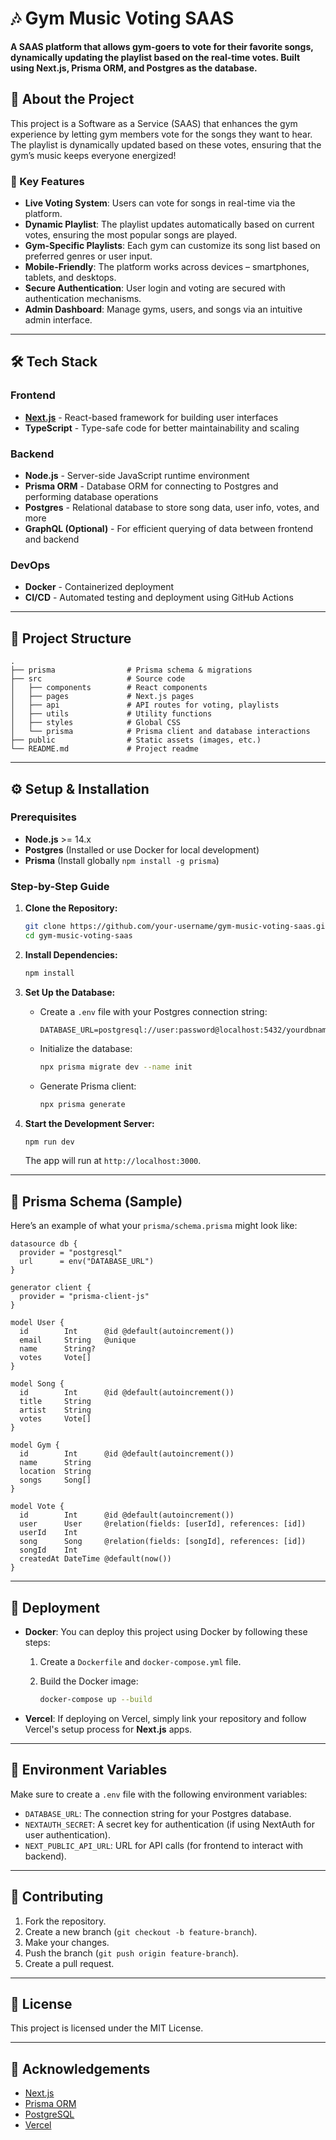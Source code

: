 
# 🎶 Gym Music Voting SAAS

**A SAAS platform that allows gym-goers to vote for their favorite songs, dynamically updating the playlist based on the real-time votes. Built using Next.js, Prisma ORM, and Postgres as the database.**

## 🚀 About the Project

This project is a Software as a Service (SAAS) that enhances the gym experience by letting gym members vote for the songs they want to hear. The playlist is dynamically updated based on these votes, ensuring that the gym’s music keeps everyone energized!

### 🎯 Key Features

- **Live Voting System**: Users can vote for songs in real-time via the platform.
- **Dynamic Playlist**: The playlist updates automatically based on current votes, ensuring the most popular songs are played.
- **Gym-Specific Playlists**: Each gym can customize its song list based on preferred genres or user input.
- **Mobile-Friendly**: The platform works across devices – smartphones, tablets, and desktops.
- **Secure Authentication**: User login and voting are secured with authentication mechanisms.
- **Admin Dashboard**: Manage gyms, users, and songs via an intuitive admin interface.

---

## 🛠️ Tech Stack

### Frontend
- **[Next.js](https://nextjs.org/)** - React-based framework for building user interfaces
- **TypeScript** - Type-safe code for better maintainability and scaling

### Backend
- **Node.js** - Server-side JavaScript runtime environment
- **Prisma ORM** - Database ORM for connecting to Postgres and performing database operations
- **Postgres** - Relational database to store song data, user info, votes, and more
- **GraphQL (Optional)** - For efficient querying of data between frontend and backend

### DevOps
- **Docker** - Containerized deployment
- **CI/CD** - Automated testing and deployment using GitHub Actions

---

## 📂 Project Structure

```
.
├── prisma                # Prisma schema & migrations
├── src                   # Source code
│   ├── components        # React components
│   ├── pages             # Next.js pages
│   ├── api               # API routes for voting, playlists
│   ├── utils             # Utility functions
│   ├── styles            # Global CSS
│   └── prisma            # Prisma client and database interactions
├── public                # Static assets (images, etc.)
└── README.md             # Project readme
```

---

## ⚙️ Setup & Installation

### Prerequisites

- **Node.js** >= 14.x
- **Postgres** (Installed or use Docker for local development)
- **Prisma** (Install globally `npm install -g prisma`)

### Step-by-Step Guide

1. **Clone the Repository:**

   ```bash
   git clone https://github.com/your-username/gym-music-voting-saas.git
   cd gym-music-voting-saas
   ```

2. **Install Dependencies:**

   ```bash
   npm install
   ```

3. **Set Up the Database:**

   - Create a `.env` file with your Postgres connection string:

     ```
     DATABASE_URL=postgresql://user:password@localhost:5432/yourdbname
     ```

   - Initialize the database:

     ```bash
     npx prisma migrate dev --name init
     ```

   - Generate Prisma client:

     ```bash
     npx prisma generate
     ```

4. **Start the Development Server:**

   ```bash
   npm run dev
   ```

   The app will run at `http://localhost:3000`.

---

## 🌱 Prisma Schema (Sample)

Here’s an example of what your `prisma/schema.prisma` might look like:

```prisma
datasource db {
  provider = "postgresql"
  url      = env("DATABASE_URL")
}

generator client {
  provider = "prisma-client-js"
}

model User {
  id        Int      @id @default(autoincrement())
  email     String   @unique
  name      String?
  votes     Vote[]
}

model Song {
  id        Int      @id @default(autoincrement())
  title     String
  artist    String
  votes     Vote[]
}

model Gym {
  id        Int      @id @default(autoincrement())
  name      String
  location  String
  songs     Song[]
}

model Vote {
  id        Int      @id @default(autoincrement())
  user      User     @relation(fields: [userId], references: [id])
  userId    Int
  song      Song     @relation(fields: [songId], references: [id])
  songId    Int
  createdAt DateTime @default(now())
}
```

---

## 🚀 Deployment

- **Docker**: You can deploy this project using Docker by following these steps:

  1. Create a `Dockerfile` and `docker-compose.yml` file.
  2. Build the Docker image:

     ```bash
     docker-compose up --build
     ```

- **Vercel**: If deploying on Vercel, simply link your repository and follow Vercel's setup process for **Next.js** apps.

---

## 🔐 Environment Variables

Make sure to create a `.env` file with the following environment variables:

- `DATABASE_URL`: The connection string for your Postgres database.
- `NEXTAUTH_SECRET`: A secret key for authentication (if using NextAuth for user authentication).
- `NEXT_PUBLIC_API_URL`: URL for API calls (for frontend to interact with backend).

---

## 🤝 Contributing

1. Fork the repository.
2. Create a new branch (`git checkout -b feature-branch`).
3. Make your changes.
4. Push the branch (`git push origin feature-branch`).
5. Create a pull request.

---

## 📝 License

This project is licensed under the MIT License.

---

## 🙏 Acknowledgements

- [Next.js](https://nextjs.org/)
- [Prisma ORM](https://www.prisma.io/)
- [PostgreSQL](https://www.postgresql.org/)
- [Vercel](https://vercel.com/)


